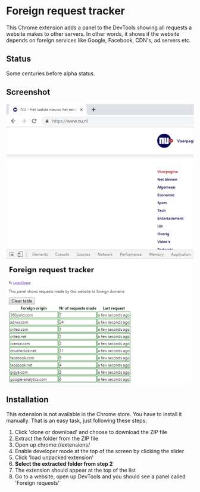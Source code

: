 # Foreign request tracker

This Chrome extension adds a panel to the DevTools showing all requests a website makes to other servers. In other words, it shows if the website depends on foreign services like Google, Facebook, CDN's, ad servers etc.

## Status
Some centuries before alpha status.

## Screenshot
![Alt text](pr/screenshot1.png?raw=true "Title")

## Installation
This extension is not available in the Chrome store. You have to install it manually. That is an easy task, just following these steps:

1. Click 'clone or download' and choose to download the ZIP file	
2. Extract the folder from the ZIP file	
3. Open up chrome://extensions/	
4. Enable developer mode at the top of the screen by clicking the slider	
5. Click 'load unpacked extension'	
6. **Select the extracted folder from step 2**
7. The extension should appear at the top of the list
8. Go to a website, open up DevTools and you should see a panel called 'Foreign requests'


